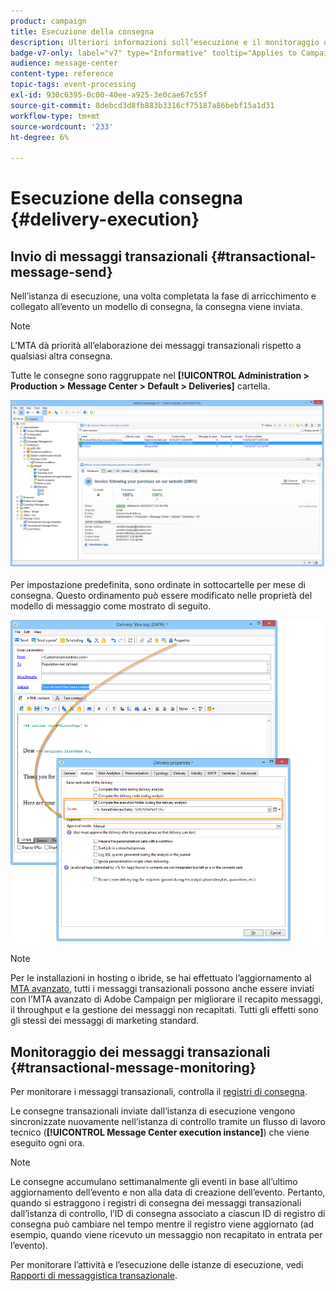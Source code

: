 ```yaml
---
product: campaign
title: Esecuzione della consegna
description: Ulteriori informazioni sull’esecuzione e il monitoraggio della consegna dei messaggi transazionali
badge-v7-only: label="v7" type="Informative" tooltip="Applies to Campaign Classic v7 only"
audience: message-center
content-type: reference
topic-tags: event-processing
exl-id: 930c6395-0c00-40ee-a925-3e0cae67c55f
source-git-commit: 8debcd3d8fb883b3316cf75187a86bebf15a1d31
workflow-type: tm+mt
source-wordcount: '233'
ht-degree: 6%

---
```


# Esecuzione della consegna {#delivery-execution}



## Invio di messaggi transazionali {#transactional-message-send}

Nell’istanza di esecuzione, una volta completata la fase di arricchimento e collegato all’evento un modello di consegna, la consegna viene inviata.

>[!NOTE]
>
>L’MTA dà priorità all’elaborazione dei messaggi transazionali rispetto a qualsiasi altra consegna.

Tutte le consegne sono raggruppate nel **[!UICONTROL Administration > Production > Message Center > Default > Deliveries]** cartella.

![](assets/messagecenter_deliveries_execinstances_001.png)

Per impostazione predefinita, sono ordinate in sottocartelle per mese di consegna. Questo ordinamento può essere modificato nelle proprietà del modello di messaggio come mostrato di seguito.

![](assets/messagecenter_deliveries_properties_001.png)

>[!NOTE]
>
>Per le installazioni in hosting o ibride, se hai effettuato l’aggiornamento al [MTA avanzato](../../delivery/using/sending-with-enhanced-mta.md), tutti i messaggi transazionali possono anche essere inviati con l’MTA avanzato di Adobe Campaign per migliorare il recapito messaggi, il throughput e la gestione dei messaggi non recapitati. Tutti gli effetti sono gli stessi dei messaggi di marketing standard.

## Monitoraggio dei messaggi transazionali {#transactional-message-monitoring}

Per monitorare i messaggi transazionali, controlla il [registri di consegna](../../delivery/using/delivery-dashboard.md#delivery-logs-and-history).

Le consegne transazionali inviate dall’istanza di esecuzione vengono sincronizzate nuovamente nell’istanza di controllo tramite un flusso di lavoro tecnico (**[!UICONTROL Message Center execution instance]**) che viene eseguito ogni ora.

>[!NOTE]
>
>Le consegne accumulano settimanalmente gli eventi in base all’ultimo aggiornamento dell’evento e non alla data di creazione dell’evento. Pertanto, quando si estraggono i registri di consegna dei messaggi transazionali dall’istanza di controllo, l’ID di consegna associato a ciascun ID di registro di consegna può cambiare nel tempo mentre il registro viene aggiornato (ad esempio, quando viene ricevuto un messaggio non recapitato in entrata per l’evento).

<!--The transactional deliveries sent from the execution instance are synchronized back to the control instance as follows.

Let's take a [delivery template](../../message-center/using/introduction.md) labelled *Template_1*.

1. An event corresponding to *Template_1* is received on the execution instance.
1. The **Processing real time events** (rtEventsProcessing) workflow processes the event and searches for an existing delivery for the current month.

    >[!NOTE]
    >
    >If not found, a new delivery is created and the event is assigned to the new delivery.

1. The transactional email is sent and the delivery status changes to **[!UICONTROL Sent]**.
1. The **Message Center execution instance** (mcSync_mcExec) workflow retrieves the delivery logs from the execution instance and updates the delivery logs on the control instance.
1. The control instance searches for an existing delivery for week 40 (2020-09-28_Template_1).

    >[!NOTE]
    >
    >If not found, a new delivery is created.

1. The week after, an inbound bounce is received for the event.
1. The status of the event changes to **[!UICONTROL Delivery failed]**.
1. The **Message Center execution instance** (mcSync_mcExec) workflow retrieves the delivery logs from the execution instance and searches for a delivery for week 41 (2020-10-05_Template_1) to update the delivery logs. The delivery logs are then linked to a new delivery for the current week.

To summarize, the deliveries weekly accumulate the events based on the latest event update, and not on the event creation date.

Therefore, when extracting transactional messaging delivery logs from the control instance, the delivery ID associated with each delivery log ID changes every week.-->

Per monitorare l’attività e l’esecuzione delle istanze di esecuzione, vedi [Rapporti di messaggistica transazionale](../../message-center/using/about-transactional-messaging-reports.md).
